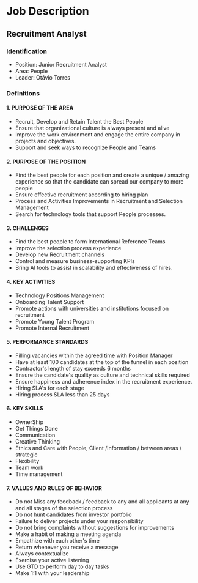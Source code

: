 # Job Description

## Recruitment Analyst

### Identification

* Position: Junior Recruitment Analyst
* Area: People
* Leader: Otávio Torres

### Definitions

#### 1. PURPOSE OF THE AREA

* Recruit, Develop and Retain Talent the Best People
* Ensure that organizational culture is always present and alive
* Improve the work environment and engage the entire company in projects and objectives.
* Support and seek ways to recognize People and Teams

#### 2. PURPOSE OF THE POSITION

* Find the best people for each position and create a unique / amazing experience so that the candidate can spread our company to more people
* Ensure effective recruitment according to hiring plan
* Process and Activities Improvements in Recruitment and Selection Management
* Search for technology tools that support People processes.

#### 3. CHALLENGES

* Find the best people to form International Reference Teams
* Improve the selection process experience
* Develop new Recruitment channels
* Control and measure business-supporting KPIs
* Bring AI tools to assist in scalability and effectiveness of hires.

#### 4. KEY ACTIVITIES

* Technology Positions Management
* Onboarding Talent Support
* Promote actions with universities and institutions focused on recruitment
* Promote Young Talent Program
* Promote Internal Recruitment

#### 5. PERFORMANCE STANDARDS

* Filling vacancies within the agreed time with Position Manager
* Have at least 100 candidates at the top of the funnel in each position
* Contractor's length of stay exceeds 6 months
* Ensure the candidate's quality as culture and technical skills required
* Ensure happiness and adherence index in the recruitment experience.
* Hiring SLA's for each stage
* Hiring process SLA less than 25 days

#### 6. KEY SKILLS

* OwnerShip
* Get Things Done
* Communication
* Creative Thinking
* Ethics and Care with People, Client /information / between areas / strategic
* Flexibility
* Team work
* Time management

#### 7. VALUES AND RULES OF BEHAVIOR

* Do not Miss any feedback / feedback to any and all applicants at any and all stages of the selection process
* Do not hunt candidates from investor portfolio
* Failure to deliver projects under your responsibility
* Do not bring complaints without suggestions for improvements
* Make a habit of making a meeting agenda
* Empathize with each other's time
* Return whenever you receive a message
* Always contextualize
* Exercise your active listening
* Use GTD to perform day to day tasks
* Make 1:1 with your leadership

